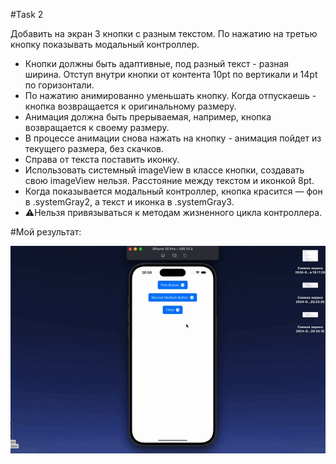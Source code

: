 #Task 2


Добавить на экран 3 кнопки с разным текстом. По нажатию на третью кнопку показывать модальный контроллер.

- Кнопки должны быть адаптивные, под разный текст - разная ширина. Отступ внутри кнопки от контента 10pt по вертикали и 14pt по горизонтали.
- По нажатию анимированно уменьшать кнопку. Когда отпускаешь - кнопка возвращается к оригинальному размеру.
- Анимация должна быть прерываемая, например, кнопка возвращается к своему размеру.
- В процессе анимации снова нажать на кнопку - анимация пойдет из текущего размера, без скачков.
- Справа от текста поставить иконку.
- Использовать системный imageView в классе кнопки, создавать свою imageView нельзя. Расстояние между текстом и иконкой 8pt.
- Когда показывается модальный контроллер, кнопка красится — фон в .systemGray2, а текст и иконка в .systemGray3.
- ⚠️Нельзя привязываться к методам жизненного цикла контроллера.

  
#Мой результат:


![](https://github.com/manameninja/VorobeiTask2/blob/main/previewTask2.gif)

